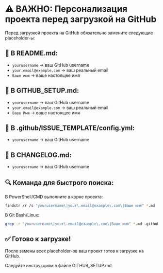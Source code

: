 # ⚠️ ВАЖНО: Персонализация проекта перед загрузкой на GitHub

Перед загрузкой проекта на GitHub обязательно замените следующие placeholder-ы:

## 📝 В README.md:
- `yourusername` → ваш GitHub username
- `your.email@example.com` → ваш реальный email  
- `Ваше имя` → ваше настоящее имя

## 📝 В GITHUB_SETUP.md:
- `yourusername` → ваш GitHub username
- `your.email@example.com` → ваш реальный email
- `Ваше Имя` → ваше настоящее имя

## 📝 В .github/ISSUE_TEMPLATE/config.yml:
- `yourusername` → ваш GitHub username

## 📝 В CHANGELOG.md:
- `yourusername` → ваш GitHub username

## 🔍 Команда для быстрого поиска:
В PowerShell/CMD выполните в корне проекта:
```bash
findstr /r /s "yourusername\|your\.email@example\.com\|Ваше имя" *.md .github\*.* 2>nul
```

В Git Bash/Linux:
```bash
grep -r "yourusername\|your\.email@example\.com\|Ваше имя" *.md .github/ 2>/dev/null
```

## ✅ Готово к загрузке!
После замены всех placeholder-ов ваш проект готов к загрузке на GitHub.

Следуйте инструкциям в файле GITHUB_SETUP.md

